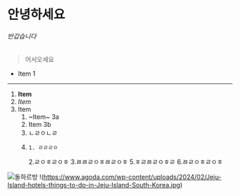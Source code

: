 # 안녕하세요
###### 반갑습니다
> 어서오세요
* Item 1 
___
1. **Item** 
1. *Item* 
1. Item
    1. ~Item~ 3a 
    1. Item 3b
    2. ㄴㄹㅇㄴㄹ
    3. 
           1. ㄹㄹㄹㅇ
       2.ㄹㅇㅎㄹㅇㅎ
       3.ㅀㅀㄹㅇㅎㅀㄹㅇㅎ
             5.ㅎㄹㅀㄹㅇㅎㄹ
       6.ㅀㄹㅇㅎㄹㅇㅎ
       

![돌하르방](https://www.agoda.com/wp-content/uploads/2024/02/Jeju-Island-hotels-things-to-do-in-Jeju-Island-South-Korea.jpg)
!(https://www.agoda.com/wp-content/uploads/2024/02/Jeju-Island-hotels-things-to-do-in-Jeju-Island-South-Korea.jpg)
